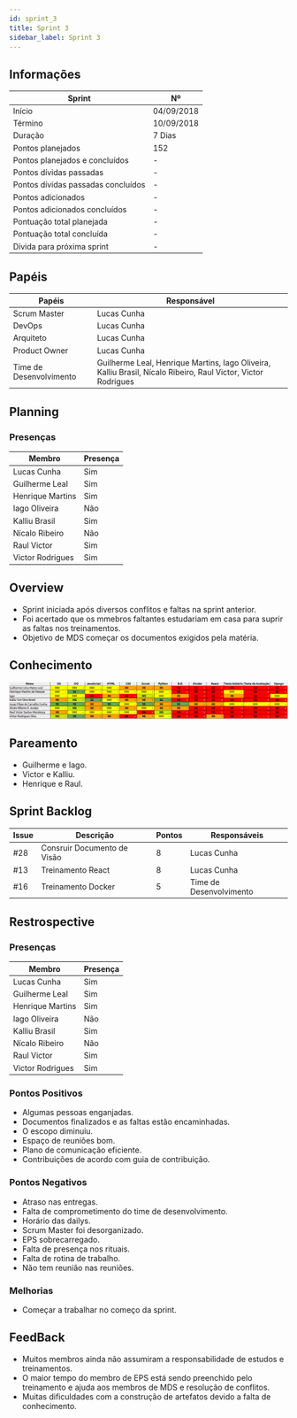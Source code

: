 ```yaml
---
id: sprint_3
title: Sprint 3
sidebar_label: Sprint 3
---
```


## Informações

|Sprint|Nº|
|--------|---------|
|Início|04/09/2018|
|Término|10/09/2018|
|Duração|7 Dias|
|Pontos planejados|152|
|Pontos planejados e concluídos|-|
|Pontos dívidas passadas|-|
|Pontos dívidas passadas concluídos|-|
|Pontos adicionados|-|
|Pontos adicionados concluídos|-|
|Pontuação total planejada|-|
|Pontuação total concluída|-|
|Dívida para próxima sprint|-|

## Papéis

|Papéis|Responsável|
|--------|---------|
|Scrum Master|Lucas Cunha|
|DevOps|Lucas Cunha|
|Arquiteto|Lucas Cunha|
|Product Owner|Lucas Cunha|
|Time de Desenvolvimento|Guilherme Leal, Henrique Martins, Iago Oliveira, Kalliu Brasil, Nícalo Ribeiro, Raul Victor, Victor Rodrigues|

## Planning

### Presenças

|Membro|Presença|
|--------|---------|
|Lucas Cunha|Sim|
|Guilherme Leal|Sim|
|Henrique Martins|Sim|
|Iago Oliveira|Não|
|Kalliu Brasil|Sim|
|Nícalo Ribeiro|Não|
|Raul Victor|Sim|
|Victor Rodrigues|Sim|

## Overview
- Sprint iniciada após diversos conflitos e faltas na sprint anterior.
- Foi acertado que os mmebros faltantes estudariam em casa para suprir as faltas nos treinamentos.
- Objetivo de MDS começar os documentos exigidos pela matéria.

## Conhecimento

![CONHECIMENTO](../assets/conhecimento3.png)

## Pareamento
- Guilherme e Iago.
- Victor e Kalliu.
- Henrique e Raul.

## Sprint Backlog

|Issue|	Descrição|	Pontos|	Responsáveis|
|-----|----------|--------|-------------|
|#28| Consruir Documento de Visão| 8 |Lucas Cunha|
|#13| Treinamento React| 8 |Lucas Cunha|
|#16| Treinamento Docker| 5 |Time de Desenvolvimento|


## Restrospective 

### Presenças
|Membro|Presença|
|--------|---------|
|Lucas Cunha|Sim|
|Guilherme Leal|Sim|
|Henrique Martins|Sim|
|Iago Oliveira|Não|
|Kalliu Brasil|Sim|
|Nícalo Ribeiro|Não|
|Raul Victor|Sim|
|Victor Rodrigues|Sim|

### Pontos Positivos
- Algumas pessoas enganjadas.
- Documentos finalizados e as faltas estão encaminhadas.
- O escopo diminuiu. 
- Espaço de reuniões bom.
- Plano de comunicação eficiente.
- Contribuições de acordo com guia de contribuição. 

### Pontos Negativos
- Atraso nas entregas.
- Falta de comprometimento do time de desenvolvimento.
- Horário das dailys.
- Scrum Master foi desorganizado.
- EPS sobrecarregado.
- Falta de presença nos rituais.
- Falta de rotina de trabalho.
- Não tem reunião nas reuniões.

### Melhorias
- Começar a trabalhar no começo da sprint. 

## FeedBack
- Muitos membros ainda não assumiram a responsabilidade de estudos e treinamentos.
- O maior tempo do membro de EPS está sendo preenchido pelo treinamento e ajuda aos membros de MDS e resolução de conflitos.
- Muitas dificuldades com a construção de artefatos devido a falta de conhecimento.
